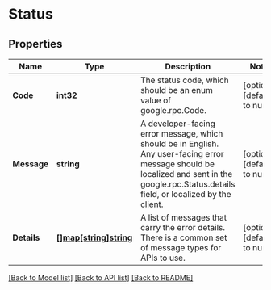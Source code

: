 # Status

## Properties
Name | Type | Description | Notes
------------ | ------------- | ------------- | -------------
**Code** | **int32** | The status code, which should be an enum value of google.rpc.Code. | [optional] [default to null]
**Message** | **string** | A developer-facing error message, which should be in English. Any user-facing error message should be localized and sent in the google.rpc.Status.details field, or localized by the client. | [optional] [default to null]
**Details** | [**[]map[string]string**](map.md) | A list of messages that carry the error details.  There is a common set of message types for APIs to use. | [optional] [default to null]

[[Back to Model list]](../v1alpha1/README.md#documentation-for-models) [[Back to API list]](../v1alpha1/README.md#documentation-for-api-endpoints) [[Back to README]](../v1alpha1/README.md)


